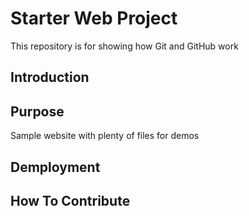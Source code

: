 # Starter Web Project

This repository is for showing how Git and GitHub work

## Introduction

## Purpose

Sample website with plenty of files for demos

## Demployment

## How To Contribute
